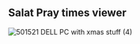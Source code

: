 ## Salat Pray times viewer
![501521 DELL PC with xmas stuff (4)](https://github.com/Mahmoud46/web_simple_applications/assets/81241007/f5f0269e-fc44-40b2-956e-cd9112b5de04)

